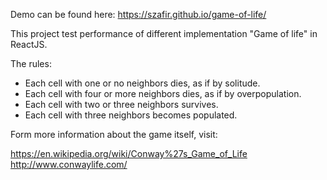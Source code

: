 Demo can be found here: https://szafir.github.io/game-of-life/

This project test performance of different implementation "Game of life" in ReactJS. 

The rules:
* Each cell with one or no neighbors dies, as if by solitude.
* Each cell with four or more neighbors dies, as if by overpopulation.
* Each cell with two or three neighbors survives.
* Each cell with three neighbors becomes populated.

Form more information about the game itself, visit:

https://en.wikipedia.org/wiki/Conway%27s_Game_of_Life
http://www.conwaylife.com/